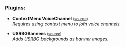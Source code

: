 ### Plugins: 
* **ContextMenuVoiceChannel** <small>([source](src/Plugins/ContextMenuVoiceChannel))</small>  
  _Requires using context menu to join voice channels._

* **USRBGBanners** <small>([source](src/Plugins/USRBGBanners))</small>  
  _Adds [USRBG](https://github.com/Discord-Custom-Covers/usrbg) backgrounds as banner images._